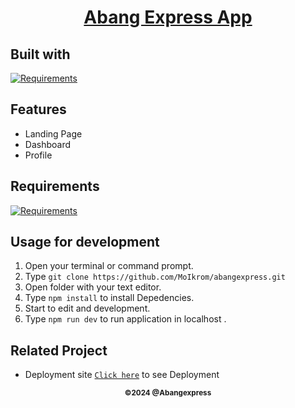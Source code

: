 <h1 align="center"><u> Abang Express App</u></h1>
<p align="left">
<h2>Built with

</h2>

[![Requirements](https://skillicons.dev/icons?i=react,nextjs)](https://skillicons.dev)

</p>

## Features

- Landing Page
- Dashboard
- Profile

## Requirements

[![Requirements](https://skillicons.dev/icons?i=figma,nextjs,vscode,vercel)](https://skillicons.dev)

## Usage for development

1. Open your terminal or command prompt.
2. Type `git clone https://github.com/MoIkrom/abangexpress.git`
3. Open folder with your text editor.
4. Type `npm install` to install Depedencies.
5. Start to edit and development.
6. Type `npm run dev` to run application in localhost .

## Related Project

- Deployment site [`Click here`](https://abangexpress.vercel.app/) to see Deployment

<p align="center"><sub><b>&copy;2024 @Abangexpress</b></sub></p>
